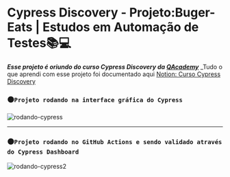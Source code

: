 # Cypress Discovery - Projeto:Buger-Eats | Estudos em Automação de Testes📚💻

***Esse projeto é oriundo do curso Cypress Discovery da [QAcademy](https://br.qacademy.io/cypress-discovery)***
_Tudo o que aprendi com esse projeto foi documentado aqui [Notion: Curso Cypress Discovery](https://tungsten-visor-446.notion.site/Curso-Cypress-Discovery-386e232ecd3e4f778d77156347c95682)




### ⚫`Projeto rodando na interface gráfica do Cypress`

![rodando-cypress](assets/2022-10-09_22-11-53.gif)

---

### ⚫`Projeto rodando no GitHub Actions e sendo validado através do Cypress Dashboard`
![rodando-cypress2](assets/2022-10-10_16-40-30.gif)

